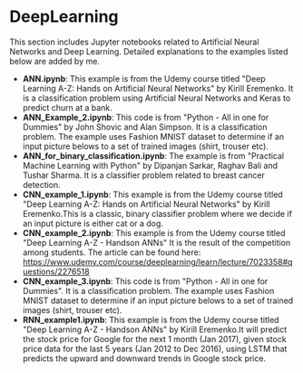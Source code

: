 # DeepLearning
This section includes Jupyter notebooks related to Artificial Neural Networks and Deep Learning. Detailed explanations to the examples listed below are added by me.
- **ANN.ipynb**: This example is from the Udemy course titled "Deep Learning A-Z: Hands on Artificial Neural Networks" by Kirill Eremenko. It is a classification problem using Artificial Neural Networks and Keras to predict churn at a bank.
- **ANN_Example_2.ipynb**: This code is from "Python - All in one for Dummies" by John Shovic and Alan Simpson. It is a classification problem. The example uses Fashion MNIST dataset to determine if an input picture belows to a set of trained images (shirt, trouser etc).
- **ANN_for_binary_classification.ipynb**: The example is from "Practical Machine Learning with Python" by Dipanjan Sarkar, Raghav Bali and Tushar Sharma. It is a classifier problem related to breast cancer detection.
- **CNN_example_1.ipynb**: This example is from the Udemy course titled "Deep Learning A-Z: Hands on Artificial Neural Networks" by Kirill Eremenko.This is a classic, binary classifier problem where we decide if an input picture is either cat or a dog.
- **CNN_example_2.ipynb**: This example is from the Udemy course titled "Deep Learning A-Z - Handson ANNs" It is the result of the competition among students. The article can be found here: https://www.udemy.com/course/deeplearning/learn/lecture/7023358#questions/2276518
- **CNN_example_3.ipynb**: This code is from "Python - All in one for Dummies". It is a classification problem. The example uses Fashion MNIST dataset to determine if an input picture belows to a set of trained images (shirt, trouser etc).
- **RNN_example1.ipynb**: This example is from the Udemy course titled "Deep Learning A-Z - Handson ANNs" by Kirill Eremenko.It will predict the stock price for Google for the next 1 month (Jan 2017), given stock price data for the last 5 years (Jan 2012 to Dec 2016), using LSTM that predicts the upward and downward trends in Google stock price.
